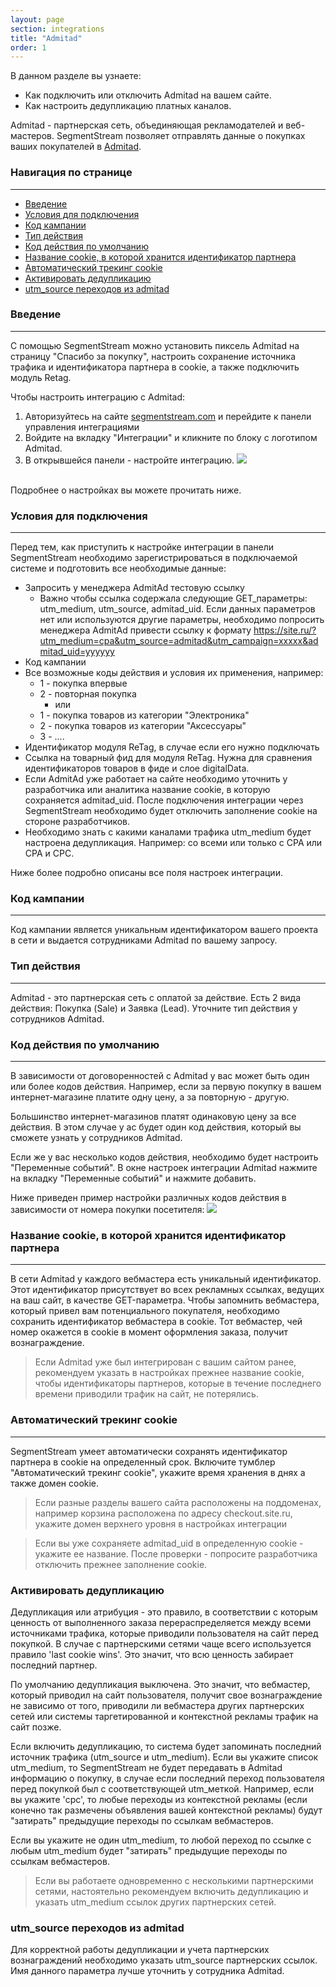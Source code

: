 ```yaml
---
layout: page
section: integrations
title: "Admitad"
order: 1
---
```


В данном разделе вы узнаете:
* Как подключить или отключить Admitad на вашем сайте.
* Как настроить дедупликацию платных каналов.

Admitad - партнерская сеть, объединяющая рекламодателей и веб-мастеров. SegmentStream позволяет отправлять данные о покупках ваших покупателей в [Admitad](https://admitad.com/ru).

### Навигация по странице
------
<ul class="page-navigation">
  <li><a href="#0">Введение</a></li>
  <li><a href="#0_1">Условия для подключения</a></li>
  <li><a href="#1">Код кампании</a></li>
  <li><a href="#2">Тип действия</a></li>
  <li><a href="#3">Код действия по умолчанию</a></li>
  <li><a href="#4">Название cookie, в которой хранится идентификатор партнера</a></li>
  <li><a href="#5">Автоматический трекинг cookie</a></li>
  <li><a href="#6">Активировать дедупликацию</a></li>
  <li><a href="#7">utm_source переходов из admitad</a></li>
</ul>

### <a name="0"></a>Введение
------
С помощью SegmentStream можно установить пиксель Admitad на страницу "Спасибо за покупку", настроить сохранение источника трафика и идентификатора партнера в cookie, а также подключить модуль Retag.

Чтобы настроить интеграцию с Admitad:
1. Авторизуйтесь на сайте [segmentstream.com](https://admin.segmentstream.com/) и перейдите к панели управления интеграциями
2. Войдите на вкладку "Интеграции" и кликните по блоку с логотипом Admitad.
3. В открывшейся панели - настройте интеграцию.
![](/img/integrations.admitad.1.png)
<br />
Подробнее о настройках вы можете прочитать ниже.

### <a name="0_1"></a>Условия для подключения
------
Перед тем, как приступить к настройке интеграции в панели SegmentStream необходимо зарегистрироваться в подключаемой системе и подготовить все необходимые данные:
 - Запросить у менеджера AdmitAd тестовую ссылку
    - Важно чтобы ссылка содержала следующие GET_параметры: utm_medium, utm_source, admitad_uid. Если данных параметров нет или используются другие параметры, необходимо попросить менеджера AdmitAd привести ссылку к формату https://site.ru/?utm_medium=cpa&utm_source=admitad&utm_campaign=xxxxx&admitad_uid=yyyyyy
 - Код кампании
 - Все возможные коды действия и условия их применения, например:
    - 1 - покупка впервые
    - 2 - повторная покупка
      - или
    - 1 - покупка товаров из категории "Электроника"
    - 2 - покупка товаров из категории "Аксессуары"
    - 3 - ....
 - Идентификатор модуля ReTag, в случае если его нужно подключать
 - Ссылка на товарный фид для модуля ReTag. Нужна для сравнения идентификаторов товаров в фиде и слое digitalData.
 - Если AdmitAd уже работает на сайте необходимо уточнить у разработчика или аналитика название cookie, в которую сохраняется admitad_uid. После подключения интеграции через SegmentStream необходимо будет отключить заполнение cookie на стороне разработчиков.
 - Необходимо знать с какими каналами трафика utm_medium будет настроена дедупликация. Например: со всеми или только с CPA или CPA и CPC.

 Ниже более подробно описаны все поля настроек интеграции.

### <a name="1"></a>Код кампании
------
Код кампании является уникальным идентификатором вашего проекта в сети и выдается сотрудниками Admitad по вашему запросу.

### <a name="2"></a>Тип действия
------
Admitad - это партнерская сеть с оплатой за действие. Есть 2 вида действия: Покупка (Sale) и Заявка (Lead). Уточните тип действия у сотрудников Admitad.

### <a name="3"></a>Код действия по умолчанию
------
В зависимости от договоренностей с Admitad у вас может быть один или более кодов действия. Например, если за первую покупку в вашем интернет-магазине платите одну цену, а за повторную - другую.

Большинство интернет-магазинов платят одинаковую цену за все действия.  В этом случае у ас будет один код действия, который вы сможете узнать у сотрудников Admitad.

Если же у вас несколько кодов действия, необходимо будет настроить "Переменные событий".
В окне настроек интеграции Admitad нажмите на вкладку "Переменные событий" и нажмите добавить.

Ниже приведен пример настройки различных кодов действия в зависимости от номера покупки посетителя:
![](/img/integrations.admitad.2.png)


### <a name="4"></a>Название cookie, в которой хранится идентификатор партнера
------
В сети Admitad у каждого вебмастера есть уникальный идентификатор. Этот идентификатор присутствует во всех рекламных ссылках, ведущих на ваш сайт, в качестве GET-параметра. Чтобы запомнить вебмастера, который привел вам потенциального покупателя, необходимо сохранить идентификатор вебмастера в cookie. Тот вебмастер, чей номер окажется в cookie в момент оформления заказа, получит вознаграждение.

> Если Admitad уже был интегрирован с вашим сайтом ранее, рекомендуем указать в настройках прежнее название cookie, чтобы идентификаторы партнеров, которые в течение последнего времени приводили трафик на сайт, не потерялись.

### <a name="5"></a>Автоматический трекинг cookie
------
SegmentStream умеет автоматически сохранять идентификатор партнера в cookie на определенный срок.
Включите тумблер "Автоматический трекинг cookie", укажите время хранения в днях а также домен cookie.

> Если разные разделы вашего сайта расположены на поддоменах, например корзина расположена по адресу checkout.site.ru, укажите домен верхнего уровня в настройках интеграции

> Если вы уже сохраняете admitad_uid в определенную cookie - укажите ее название. После проверки - попросите разработчика отключить прежнее заполнение cookie.

### <a name="6"></a>Активировать дедупликацию
Дедупликация или атрибуция - это правило, в соответствии с которым ценность от выполненного заказа перераспределяется между всеми источниками трафика, которые приводили пользователя на сайт перед покупкой. В случае с партнерскими сетями чаще всего используется правило 'last cookie wins'. Это значит, что всю ценность забирает последний партнер.

По умолчанию дедупликация выключена. Это значит, что вебмастер, который приводил на сайт пользователя, получит свое вознаграждение не зависимо от того, приводили ли вебмастера других партнерских сетей или системы таргетированной и контекстной рекламы трафик на сайт позже.

Если включить дедупликацию, то система будет запоминать последний источник трафика (utm_source и utm_medium).
Если вы укажите список utm_medium, то SegmentStream не будет передавать в Admitad информацию о покупку, в случае если последний переход пользователя перед покупкой был с соответствующей utm_меткой. Например, если вы укажите 'cpc', то любые переходы из контекстной рекламы (если конечно так размечены объявления вашей контекстной рекламы) будут "затирать" предыдущие переходы по ссылкам вебмастеров.

Если вы укажите не один utm_medium, то любой переход по ссылке с любым utm_medium будет "затирать" предыдущие переходы по ссылкам вебмастеров.

> Если вы работаете одновременно с несколькими партнерскими сетями, настоятельно рекомендуем включить дедупликацию и указать utm_medium ссылок других партнерских сетей.

### <a name="7"></a>utm_source переходов из admitad
Для корректной работы дедупликации и учета партнерских вознаграждений необходимо указать utm_source партнерских ссылок. Имя данного параметра лучше уточнить у сотрудника Admitad.
